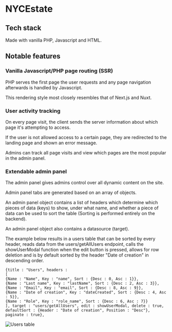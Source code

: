 # NYCEstate

## Tech stack

Made with vanilla PHP, Javascript and HTML.

## Notable features

### Vanilla Javascript/PHP page routing (SSR)

PHP serves the first page the user requests and any page navigation afterwards is handled by Javascript.

This rendering style most closely resembles that of Next.js and Nuxt.

### User activity tracking

On every page visit, the client sends the server information about which page it's attempting to access.

If the user is not allowed access to a certain page, they are redirected to the landing page and shown an error message. 

Admins can track all page visits and view which pages are the most popular in the admin panel.

### Extendable admin panel

The admin panel gives admins control over all dynamic content on the site.

Admin panel tabs are generated based on an array of objects.

An admin panel object contains a list of headers which determine which pieces of data (keys) to show, under what name, and whether a piece of data can be used to sort the table (Sorting is performed entirely on the backend).

An admin panel object also contains a datasource (target).

The example below results in a users table that can be sorted by every header, reads data from the users/getAllUsers endpoint, calls the showUserModal function when the edit button is pressed, allows for row deletion and is by default sorted by the header "Date of creation" in descending order.
```
{title : "Users", headers : 
[
{Name : "Name", Key : "name", Sort : {Desc : 0, Asc : 1}},
{Name : "Last name", Key : "lastName", Sort : {Desc : 2, Asc : 3}},
{Name : "Email", Key : "email", Sort : {Desc : 8, Asc : 9}}, 
{Name : "Date of creation", Key : "dateCreated", Sort : {Desc : 4, Asc : 5}}, 
{Name : "Role", Key : "role_name", Sort : {Desc : 6, Asc : 7}}
], target : "users/getAllUsers", edit : showUserModal, delete : true, 
defaultSort : {Header : "Date of creation", Position : "Desc"}, paginate : true},
```

![Users table](https://i.imgur.com/R6LdXkr.png "Users table")
